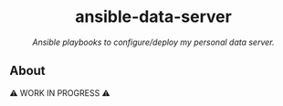 <h1 align="center">ansible-data-server</h1>

*<p align="center">Ansible playbooks to configure/deploy my personal data server.</p>*

## About

⚠️ WORK IN PROGRESS ⚠️


